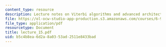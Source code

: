 ```yaml
---
content_type: resource
description: Lecture notes on Viterbi algorithms and advanced architectures.
file: https://ol-ocw-studio-app-production.s3.amazonaws.com/courses/6-973-communication-system-design-spring-2006/b5c4b8ea6d2a8a0353ad2511e8433bad_lecture_15.pdf
file_type: application/pdf
resourcetype: Document
title: lecture_15.pdf
uid: b5c4b8ea-6d2a-8a03-53ad-2511e8433bad
---
```

